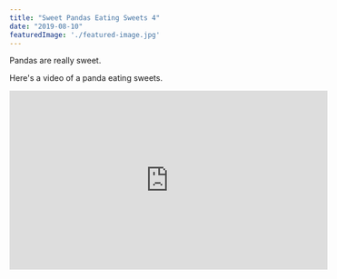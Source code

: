 ```yaml
---
title: "Sweet Pandas Eating Sweets 4"
date: "2019-08-10"
featuredImage: './featured-image.jpg'
---
```


Pandas are really sweet.

Here's a video of a panda eating sweets.

<iframe width="560" height="315" src="https://www.youtube.com/embed/4n0xNbfJLR8" frameborder="0" allowfullscreen></iframe>